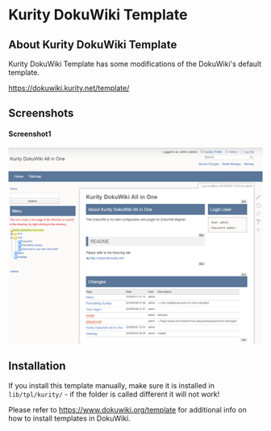 # Kurity DokuWiki Template


## About Kurity DokuWiki Template
Kurity DokuWiki Template has some modifications of the DokuWiki's default template.

https://dokuwiki.kurity.net/template/

## Screenshots
#### Screenshot1
![Sample1](screenshots/kurity-dokuwiki-allinone-1.png)


## Installation
If you install this template manually, make sure it is installed in
`lib/tpl/kurity/` - if the folder is called different it
will not work!

Please refer to https://www.dokuwiki.org/template for additional info
on how to install templates in DokuWiki.